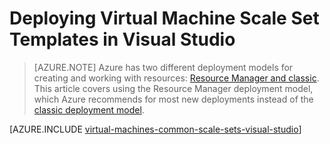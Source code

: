 <!-- deleted in Global -->

<properties
	pageTitle="Deploying Virtual Machine Scale Set Templates in Visual Studio | Azure"
	description="How to deploy Virtual Machine Scale Set using a Visual Studio Resource Group Deployment"
	services="virtual-machines-linux"
	documentationCenter=""
	authors="gbowerman"
	manager="timlt"
	editor=""
	tags="azure-resource-manager"/>

<tags
	ms.service="virtual-machines-linux"
	ms.date="12/11/2015"
	wacn.date=""/>

# Deploying Virtual Machine Scale Set Templates in Visual Studio

> [AZURE.NOTE] Azure has two different deployment models for creating and working with resources:  [Resource Manager and classic](/documentation/articles/resource-manager-deployment-model/).  This article covers using the Resource Manager deployment model, which Azure recommends for most new deployments instead of the [classic deployment model](/documentation/articles/virtual-machines-windows-classic-create-powershell/).

[AZURE.INCLUDE [virtual-machines-common-scale-sets-visual-studio](../../includes/virtual-machines-common-scale-sets-visual-studio.md)]
